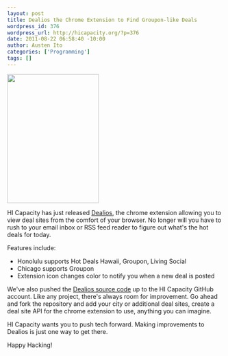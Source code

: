 ```yaml
--- 
layout: post
title: Dealios the Chrome Extension to Find Groupon-like Deals
wordpress_id: 376
wordpress_url: http://hicapacity.org/?p=376
date: 2011-08-22 06:58:40 -10:00
author: Austen Ito
categories: ['Programming']
tags: []
---
```

<a href="/img/wp-uploads/2011/08/dealios-screenshot-normal.png" class="pirobox" rel="single" title="Dealios"><img class="imgRight" title="Dealios" src="/img/wp-uploads/2011/08/dealios-screenshot-normal-214x300.png" alt="" width="214" height="300" /></a>

HI Capacity has just released <a title="Dealios" href="http://bit.ly/chrome-dealios">Dealios</a>, the chrome extension allowing you to view deal sites from the comfort of your browser. No longer will you have to rush to your email inbox or RSS feed reader to figure out what's the hot deals for today.

Features include:
<ul>
	<li>Honolulu supports Hot Deals Hawaii, Groupon, Living Social</li>
	<li>Chicago supports Groupon</li>
	<li>Extension icon changes color to notify you when a new deal is posted</li>
</ul>
We've also pushed the <a href="https://github.com/hicapacity/dealios">Dealios source code</a> up to the HI Capacity GitHub account. Like any project, there's always room for improvement. Go ahead and fork the repository and add your city or additional deal sites, create a deal site API for the chrome extension to use, anything you can imagine.

HI Capacity wants you to push tech forward. Making improvements to Dealios is just one way to get there.

Happy Hacking!
<br style="clear: both;" />
